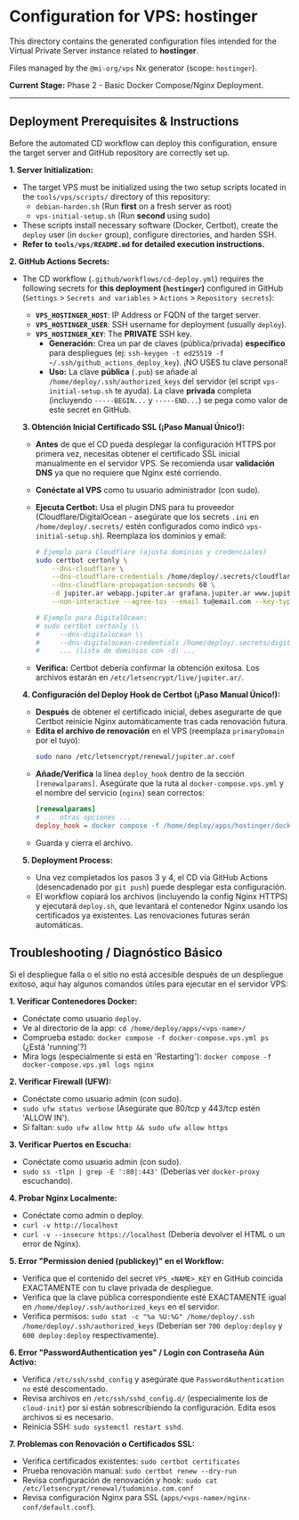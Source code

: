 # Configuration for VPS: hostinger

This directory contains the generated configuration files intended for the Virtual Private Server instance related to **hostinger**.

Files managed by the `@mi-org/vps` Nx generator (scope: `hostinger`).

**Current Stage:** Phase 2 - Basic Docker Compose/Nginx Deployment.

---

## Deployment Prerequisites & Instructions

Before the automated CD workflow can deploy this configuration, ensure the target server and GitHub repository are correctly set up.

**1. Server Initialization:**

- The target VPS must be initialized using the two setup scripts located in the `tools/vps/scripts/` directory of this repository:
  - `debian-harden.sh` (Run **first** on a fresh server as root)
  - `vps-initial-setup.sh` (Run **second** using sudo)
- These scripts install necessary software (Docker, Certbot), create the `deploy` user (in `docker` group), configure directories, and harden SSH.
- **Refer to `tools/vps/README.md` for detailed execution instructions.**

**2. GitHub Actions Secrets:**

- The CD workflow (`.github/workflows/cd-deploy.yml`) requires the following secrets for **this deployment (`hostinger`)** configured in GitHub (`Settings` > `Secrets and variables` > `Actions` > `Repository secrets`):

  - **`VPS_HOSTINGER_HOST`**: IP Address or FQDN of the target server.
  - **`VPS_HOSTINGER_USER`**: SSH username for deployment (usually `deploy`).
  - **`VPS_HOSTINGER_KEY`**: The **PRIVATE** SSH key.
    - **Generación:** Crea un par de claves (pública/privada) **específico** para despliegues (ej: `ssh-keygen -t ed25519 -f ~/.ssh/github_actions_deploy_key`). ¡NO USES tu clave personal!
    - **Uso:** La clave **pública** (`.pub`) se añade al `/home/deploy/.ssh/authorized_keys` del servidor (el script `vps-initial-setup.sh` te ayuda). La clave **privada** completa (incluyendo `-----BEGIN...` y `-----END...`) se pega como valor de este secret en GitHub.

  **3. Obtención Inicial Certificado SSL (¡Paso Manual Único!):**

  - **Antes** de que el CD pueda desplegar la configuración HTTPS por primera vez, necesitas obtener el certificado SSL inicial manualmente en el servidor VPS. Se recomienda usar **validación DNS** ya que no requiere que Nginx esté corriendo.
  - **Conéctate al VPS** como tu usuario administrador (con sudo).
  - **Ejecuta Certbot:** Usa el plugin DNS para tu proveedor (Cloudflare/DigitalOcean - asegúrate que los secrets `.ini` en `/home/deploy/.secrets/` estén configurados como indicó `vps-initial-setup.sh`). Reemplaza los dominios y email:

    ```bash
    # Ejemplo para Cloudflare (ajusta dominios y credenciales)
    sudo certbot certonly \
        --dns-cloudflare \
        --dns-cloudflare-credentials /home/deploy/.secrets/cloudflare.ini \
        --dns-cloudflare-propagation-seconds 60 \
        -d jupiter.ar webapp.jupiter.ar grafana.jupiter.ar www.jupiter.ar \
        --non-interactive --agree-tos --email tu@email.com --key-type ecdsa

    # Ejemplo para DigitalOcean:
    # sudo certbot certonly \\
    #     --dns-digitalocean \\
    #     --dns-digitalocean-credentials /home/deploy/.secrets/digitalocean.ini \\
    #     ... (lista de dominios con -d) ...
    ```

  - **Verifica:** Certbot debería confirmar la obtención exitosa. Los archivos estarán en `/etc/letsencrypt/live/jupiter.ar/`.

  **4. Configuración del Deploy Hook de Certbot (¡Paso Manual Único!):**

  - **Después** de obtener el certificado inicial, debes asegurarte de que Certbot reinicie Nginx automáticamente tras cada renovación futura.
  - **Edita el archivo de renovación** en el VPS (reemplaza `primaryDomain` por el tuyo):
    ```bash
    sudo nano /etc/letsencrypt/renewal/jupiter.ar.conf
    ```
  - **Añade/Verifica** la línea `deploy_hook` dentro de la sección `[renewalparams]`. Asegúrate que la ruta al `docker-compose.vps.yml` y el nombre del servicio (`nginx`) sean correctos:
    ```ini
    [renewalparams]
    # ... otras opciones ...
    deploy_hook = docker compose -f /home/deploy/apps/hostinger/docker-compose.vps.yml restart nginx
    ```
  - Guarda y cierra el archivo.

  **5. Deployment Process:**

  - Una vez completados los pasos 3 y 4, el CD vía GitHub Actions (desencadenado por `git push`) puede desplegar esta configuración.
  - El workflow copiará los archivos (incluyendo la config Nginx HTTPS) y ejecutará `deploy.sh`, que levantará el contenedor Nginx usando los certificados ya existentes. Las renovaciones futuras serán automáticas.

## Troubleshooting / Diagnóstico Básico

Si el despliegue falla o el sitio no está accesible después de un despliegue exitoso, aquí hay algunos comandos útiles para ejecutar en el servidor VPS:

**1. Verificar Contenedores Docker:**

- Conéctate como usuario `deploy`.
- Ve al directorio de la app: `cd /home/deploy/apps/<vps-name>/`
- Comprueba estado: `docker compose -f docker-compose.vps.yml ps` (¿Está 'running'?)
- Mira logs (especialmente si está en 'Restarting'): `docker compose -f docker-compose.vps.yml logs nginx`

**2. Verificar Firewall (UFW):**

- Conéctate como usuario admin (con sudo).
- `sudo ufw status verbose` (Asegúrate que 80/tcp y 443/tcp estén 'ALLOW IN').
- Si faltan: `sudo ufw allow http && sudo ufw allow https`

**3. Verificar Puertos en Escucha:**

- Conéctate como usuario admin (con sudo).
- `sudo ss -tlpn | grep -E ':80|:443'` (Deberías ver `docker-proxy` escuchando).

**4. Probar Nginx Localmente:**

- Conéctate como admin o deploy.
- `curl -v http://localhost`
- `curl -v --insecure https://localhost` (Debería devolver el HTML o un error de Nginx).

**5. Error "Permission denied (publickey)" en el Workflow:**

- Verifica que el contenido del secret `VPS_<NAME>_KEY` en GitHub coincida EXACTAMENTE con tu clave privada de despliegue.
- Verifica que la clave pública correspondiente esté EXACTAMENTE igual en `/home/deploy/.ssh/authorized_keys` en el servidor.
- Verifica permisos: `sudo stat -c "%a %U:%G" /home/deploy/.ssh /home/deploy/.ssh/authorized_keys` (Deberían ser `700 deploy:deploy` y `600 deploy:deploy` respectivamente).

**6. Error "PasswordAuthentication yes" / Login con Contraseña Aún Activo:**

- Verifica `/etc/ssh/sshd_config` y asegúrate que `PasswordAuthentication no` esté descomentado.
- Revisa archivos en `/etc/ssh/sshd_config.d/` (especialmente los de `cloud-init`) por si están sobrescribiendo la configuración. Edita esos archivos si es necesario.
- Reinicia SSH: `sudo systemctl restart sshd`.

**7. Problemas con Renovación o Certificados SSL:**

- Verifica certificados existentes: `sudo certbot certificates`
- Prueba renovación manual: `sudo certbot renew --dry-run`
- Revisa configuración de renovación y hook: `sudo cat /etc/letsencrypt/renewal/tudominio.com.conf`
- Revisa configuración Nginx para SSL (`apps/<vps-name>/nginx-conf/default.conf`).
